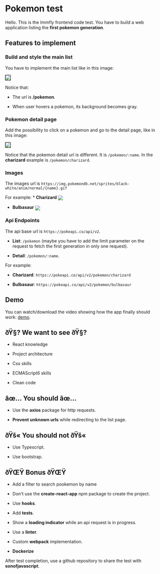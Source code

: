 ﻿# Pokemon test


Hello. This is the Immfly frontend code test. You have to build a web application listing the **first pokemon generation**.



## Features to implement

### Build and style the main list

You have to implement the main list like in this image:

<img align="center" src="https://imgur.com/HNu1wmq.png" style="border: 1px solid black" />



Notice that:

*  The url is **/pokemon**.

*  When user hovers a pokemon, its background becomes gray.



### Pokemon detail page

Add the possibility to click on a pokemon and go to the detail page, like in this image:

<img align="center" src="https://imgur.com/1Mbh6mK.png" style="border: 1px solid black" />



Notice that the pokemon detail url is different. It is ``/pokemon/:name``. In the **charizard** example is ``/pokemon/charizard``.



### Images

The images url is ``https://img.pokemondb.net/sprites/black-white/anim/normal/{name}.gif``



For example:
* 
**Charizard** <img align="center" src="https://img.pokemondb.net/sprites/black-white/anim/normal/charizard.gif"/>
* **Bulbasaur** <img align="center" src="https://img.pokemondb.net/sprites/black-white/anim/normal/bulbasaur.gif" />



### Api Endpoints

The api base url is ``https://pokeapi.co/api/v2``.

* **List**: ``/pokemon`` (maybe you have to add the limit parameter on the request to fetch the first generation in only one request).

* **Detail**: ``/pokemon/:name``.



For example:

* **Charizard**: ``https://pokeapi.co/api/v2/pokemon/charizard`` 

* **Bulbasaur**: ``https://pokeapi.co/api/v2/pokemon/bulbasaur`` 



## Demo

You can watch/download the video showing how the app finally should work: <a href="https://mega.nz/file/2JNVlIzb#kmmubCQEUQV0RgZ9dExTC64P_9eDNBPE8zgNNS-b0do" target="_blank">demo</a>.



## ðŸ§? We want to see ðŸ§?
- React knowledge

- Project architecture

- Css skills

- ECMAScript6 skills

- Clean code



## âœ… You should âœ…

- Use the **axios** package for http requests.

- **Prevent unknown urls** while redirecting to the list page.



## ðŸš« You should not ðŸš«

- Use Typescript.

- Use bootstrap.



## ðŸŒŸ Bonus ðŸŒŸ

- Add a filter to search pookemon by name

- Don't use the **create-react-app** npm package to create the project.

- Use **hooks**.
- Add **tests**.

- Show a **loading indicator** while an api request is in progress.

- Use a **linter**.
- Custom **webpack** implementation.

- **Dockerize**

After test completion, use a github repository to share the test with **sonofjavascript**.
